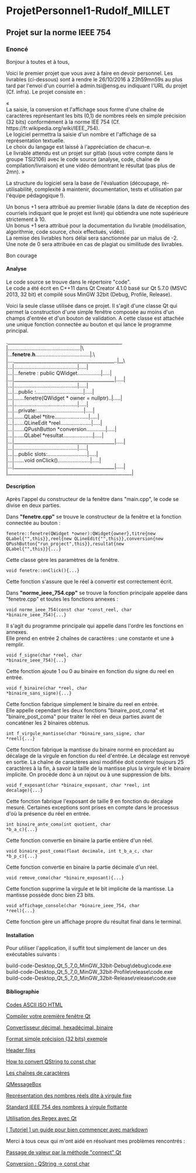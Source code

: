 ProjetPersonnel1-Rudolf_MILLET
==
Projet sur la norme IEEE 754
-
### Enoncé #

<p>Bonjour à toutes et à tous,</p>

<p>Voici le premier projet que vous avez à faire en devoir personnel. Les livrables
(ci-dessous) sont à rendre le 26/10/2016 à 23h59mn59s au plus tard par l'envoi d'un
courriel à admin.tsi@ensg.eu indiquant l'URL du projet (Cf. infra). Le projet
consiste en :</p>

<p>«<br/>
La saisie, la conversion et l'affichage sous forme d'une chaîne de caractères
représentant les bits (0,1) de nombres réels en simple précision (32 bits)
conformément à la norme IEE 754 (Cf. https://fr.wikipedia.org/wiki/IEEE_754).<br/>
Le logiciel permettra la saisie d'un nombre et l'affichage de sa représentation
textuelle.<br/>
Le choix du langage est laissé à l'appréciation de chacun-e.<br/>
Le livrable attendu est un projet sur gitlab (sous votre compte dans le groupe
TSI2106) avec le code source (analyse, code, chaîne de compilation/livraison) et une
vidéo démontrant le résultat (pas plus de 2mn).
»</p>

<p>La structure du logiciel sera la base de l'évaluation (découpage, ré-utilisabilité,
complexité à maintenir, documentation, tests et utilisation par l'équipe pédagogique
!).</p>

<p>Un bonus +1 sera attribué au premier livrable (dans la date de réception des
courriels indiquant que le projet est livré) qui obtiendra une note supérieure
strictement à 10.<br/>
Un bonus +1 sera attribué pour la documentation du livrable (modélisation,
algorithmie, code source, choix effectués, vidéo).<br/>
La remise des livrables hors délai sera sanctionnée par un malus de -2.<br/>
Une note de 0 sera attribuée en cas de plagiat ou similitude des livrables.</p>

<p>Bon courage</p>

####  Analyse

<p>Le code source se trouve dans le répertoire "code".<br/>
Le code a été écrit en C++11 dans Qt Creator 4.1.0 basé sur Qt 5.7.0 (MSVC 2013, 32 bit) et compilé sous MinGW 32bit (Debug, Profile, Release).</p>

<p>Voici la seule classe utilisée dans ce projet. Il s'agit d'une classe Qt qui permet la construction d'une simple fenêtre composée au moins d'un champs d'entrée et d'un bouton de validation. A cette classe est attachée une unique fonction connectée au bouton et qui lance le programme principal.</p>

<p>._________________________________________________<br/>
|.................................................|\<br/>
|...<strong>fenetre.h</strong>.....................................|.\<br/>
|....___________________________________________..|__\<br/>
|...|...........................................|.....|<br/>
|...|...fenetre : public QWidget................|.....|<br/>
|...|___________________________________________|.....|<br/>
|...|...........................................|.....|<br/>
|...|...public :................................|.....|<br/>
|...|.......fenetre(QWidget * owner = nullptr)..|.....|<br/>
|...|...........................................|.....|<br/>
|...|...private:................................|.....|<br/>
|...|.......QLabel *titre.......................|.....|<br/>
|...|.......QLineEdit *reel.....................|.....|<br/>
|...|.......QPushButton *conversion.............|.....|<br/>
|...|.......QLabel *resultat....................|.....|<br/>
|...|___________________________________________|.....|<br/>
|...|...........................................|.....|<br/>
|...|...public slots:...........................|.....|<br/>
|...|.......void onClick()......................|.....|<br/>
|...|___________________________________________|.....|<br/>
|_____________________________________________________|</p>

####  Description

<p>Après l'appel du constructeur de la fenêtre dans "main.cpp", le code se divise en deux parties.</p>

<p>Dans <strong>"fenetre.cpp"</strong> se trouve le constructeur de la fenêtre et la fonction connectée au bouton :</p>

<code>fenetre::fenetre(QWidget *owner):QWidget{owner},titre{new QLabel{"",this}},reel{new QLineEdit{"",this}},conversion{new QPushButton{"run_project",this}},resultat{new QLabel{"",this}}{...}</code>

<p>Cette classe gère les paramètres de la fenêtre.</p>

<code>void fenetre::onClick(){...}</code>

<p>Cette fonction s'assure que le réel à convertir est correctement écrit.</p>

<p>Dans <strong>"norme_ieee_754.cpp"</strong> se trouve la fonction principale appelée dans "fenetre.cpp" et toutes les fonctions annexes :</p>

<code>void norme_ieee_754(const char *const_reel, char *binaire_ieee_754){...}</code>

<p>Il s'agit du programme principale qui appelle dans l'ordre les fonctions en annexes.<br/>
Elle prend en entrée 2 chaînes de caractères : une constante et une à remplir.</p>

<code>void f_signe(char *reel, char *binaire_ieee_754){...}</code>

<p>Cette fonction ajoute 1 ou 0 au binaire en fonction du signe du reel en entrée.</p>

<code>void f_binaire(char *reel, char *binaire_sans_signe){...}</code>

<p>Cette fonction fabrique simplement le binaire du reel en entrée.<br/>
Elle appelle cependant les deux fonctions "binaire_post_coma" et "binaire_post_coma" pour traiter le réel en deux parties avant de concaténer les 2 binaires obtenus.</p>

<code>int f_virgule_mantisse(char *binaire_sans_signe, char *reel){...}</code>

<p>Cette fonction fabrique la mantisse du binaire normé en procédant au décalage de la virgule en fonction du réel d'entrée. Le décalage est renvoyé en sortie. La chaîne de caractères ainsi modifiée doit contenir toujours 25 caractères à la fin, à savoir la taille de la mantisse plus la virgule et le binaire implicite. On procède donc à un rajout ou à une suppression de bits.</p>

<code>void f_exposant(char *binaire_exposant, char *reel, int decalage){...}</code>

<p>Cette fonction fabrique l'exposant de taille 9 en fonction du décalage mesuré. Certaines exceptions sont prises en compte dans le processus d'où la présence du réel en entrée.</p>

<code>int binaire_ante_coma(int quotient, char *b_a_c){...}</code>

<p>Cette fonction convertie en binaire la partie entière d'un réel.</p>

<code>void binaire_post_coma(float decimale, int t_b_a_c, char *b_p_c){...}</code>

<p>Cette fonction convertie en binaire la partie décimale d'un réel.</p>

<code>void remove_coma(char *binaire_exposant){...}</code>

<p>Cette fonction supprime la virgule et le bit implicite de la mantisse. La mantisse possède donc bien 23 bits.</p>

<code>void affichage_console(char *binaire_ieee_754, char *reel){...}</code>

<p>Cette fonction gère un affichage propre du résultat final dans le terminal.</p>

####  Installation

<p>Pour utiliser l'application, il suffit tout simplement de lancer un des exécutables suivants :</p>

<p>build-code-Desktop_Qt_5_7_0_MinGW_32bit-Debug\debug\code.exe<br/>
build-code-Desktop_Qt_5_7_0_MinGW_32bit-Profile\release\code.exe<br/>
build-code-Desktop_Qt_5_7_0_MinGW_32bit-Release\release\code.exe</p>

####  Bibliographie

<a href="http://www.toutimages.com/codes_caracteres.htm">Codes    ASCII     ISO     HTML</a>

<a href="https://openclassrooms.com/courses/programmez-avec-le-langage-c/compiler-votre-premiere-fenetre-qt">Compiler votre première fenêtre Qt</a>

<a href="http://sebastienguillon.com/test/javascript/convertisseur.html">Convertisseur décimal, hexadécimal, binaire</a>

<a href="https://fr.wikipedia.org/wiki/IEEE_754#Exemple_complexe">Format simple précision (32 bits) exemple</a>

<a href="http://www.learncpp.com/cpp-tutorial/19-header-files/">Header files</a>

<a href="https://forum.qt.io/topic/4635/how-to-convert-qstring-to-const-char/2">How to convert QString to const char </a>

<a href="https://openclassrooms.com/courses/apprenez-a-programmer-en-c/les-chaines-de-caracteres">Les chaînes de caractères</a>

<a href="http://qt.developpez.com/doc/4.7/qmessagebox/#icon-enum">QMessageBox</a>

<a href="http://arsene.perez-mas.pagesperso-orange.fr/numeration/reels.htm">Représentation des nombres réels dite à virgule fixe</a>

<a href="https://www.youtube.com/watch?v=mtizhxkB-Zw">Standard IEEE 754 des nombres à virgule flottante </a>

<a href="http://shugo.developpez.com/tutoriels/regexqt/">Utilisation des Regex avec Qt</a>

<a href="http://blog.wax-o.com/2014/04/tutoriel-un-guide-pour-bien-commencer-avec-markdown/">[ Tutoriel ] un guide pour bien commencer avec markdown</a>

<p>Merci à tous ceux qui m'ont aidé en résolvant mes problèmes rencontrés :</p>

<a href="https://openclassrooms.com/forum/sujet/passage-de-valeur-par-la-methode-connect-qt?page=1#message-91333711">Passage de valeur par la méthode "connect" Qt</a>

<a href="https://openclassrooms.com/forum/sujet/conversion-qstring-const-char?page=1#message-91343120">Conversion : QString -> const char</a>